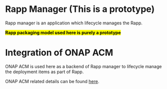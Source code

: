 # Rapp Manager (This is a prototype)
Rapp manager is an application which lifecycle manages the Rapp.

<mark>**Rapp packaging model used here is purely a prototype**</mark>

# Integration of ONAP ACM

ONAP ACM is used here as a backend of Rapp manager to lifecycle manage the deployment items as part of Rapp.

ONAP ACM related details can be found [here](https://docs.onap.org/projects/onap-policy-parent/en/london/clamp/clamp.html).
